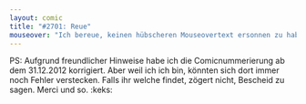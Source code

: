 ```yaml
---
layout: comic
title: "#2701: Reue"
mouseover: "Ich bereue, keinen hübscheren Mouseovertext ersonnen zu haben."
---
```


PS:
Aufgrund freundlicher Hinweise habe ich die Comicnummerierung ab dem 31.12.2012 korrigiert. Aber weil ich ich bin, könnten sich dort immer noch Fehler verstecken. Falls ihr welche findet, zögert nicht, Bescheid zu sagen.
Merci und so.
:keks:
